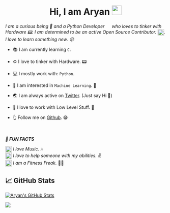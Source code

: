 <h1 align="center"> <b> Hi, I am Aryan</b> <img src="https://github.com/aaryanrr/aaryanrr/blob/main/wave.gif" width=30px></h1>

*I am a curious being 🤔 and a Python Developer <img src="https://upload.wikimedia.org/wikipedia/commons/thumb/c/c3/Python-logo-notext.svg/1200px-Python-logo-notext.svg.png" width="15"> who loves to tinker with Hardware 📟. I am determined to be an active Open Source Contributor. <img src="https://cdn.dribbble.com/users/329931/screenshots/5794317/2019-01-06_10-13-15.2019-01-06_10_23_01.gif" width=20 height=20 align=center>. I love to learn something new. 😲*

- 📚 I am currently learning `C`. <img src="https://upload.wikimedia.org/wikipedia/commons/3/35/The_C_Programming_Language_logo.svg" width=15 align=center>
- ⚙  I love to tinker with Hardware. 📟
- 💻 I mostly work with: `Python`. <img src="https://upload.wikimedia.org/wikipedia/commons/thumb/c/c3/Python-logo-notext.svg/1200px-Python-logo-notext.svg.png" width=15 align=center>
- 🤩 I am interested in `Machine Learning`. 🎰
- 🌏 I am always active on [Twitter](https://twitter.com/Aryann_nnn). (Just say Hi 👋)
- 🔧 I love to work with Low Level Stuff. 📴
  
- 👆 Follow me on [Github](https://github.com/aaryanrr). 😁

<br>

<b><i> 📢 FUN FACTS </i></b>
<br>

<img src="https://media.giphy.com/media/l4FGDXzlX3p5U9zJS/giphy.gif" width="20" align=center> *I love Music*. 🎶 
<br>
<img src="https://media.giphy.com/media/l4FGDXzlX3p5U9zJS/giphy.gif" width="20" align=center> *I love to help someone with my abilities.* ✌
<br>
<img src="https://media.giphy.com/media/l4FGDXzlX3p5U9zJS/giphy.gif" width="20" align=center> *I am a Fitness Freak.* 🏋️‍♂️
<br>


## &#x1f4c8; GitHub Stats


<a href="https://github.com/aaryanrr/aaryanrr">
  <img align="center" src="https://github-readme-stats.vercel.app/api?username=aaryanrr&show_icons=true&line_height=27&count_private=true&title_color=ffffff&text_color=c9cacc&icon_color=2bbc8a&bg_color=1d1f21" alt="Aryan's GitHub Stats" />
</a>

[![](https://img.shields.io/badge/Made%20With%20❤️%20By-aaryanrr-blue)](https://github.com/hastagAB)
